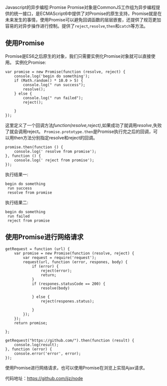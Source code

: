 Javascript的异步编程:Promise
Promise对象是CommonJS工作组为异步编程提供的统一接口，是ECMAScript6中提供了对Promise的原生支持，Promise就是在未来发生的事情，使用Promise可以避免回调函数的层层嵌套，还提供了规范更加容易的对异步操作进行控制。提供了`reject`,`resolve`,`then`和`catch`等方法。
## 使用Promise
Promise是ES6之后原生的对象，我们只需要实例化Promise对象就可以直接使用。
实例化Promise:
````
var promise = new Promise(function (resolve, reject) {
    console.log('begin do something');
    if (Math.random() * 10.0 > 5) {
        console.log(" run success");
        resolve();
    } else {
        console.log(" run failed");
        reject();

    }
});
````
这里定义了一个回调方法*function(resolve,reject)*,如果成功了就调用*resolve*,失败了就会调用reject。
`Promise.prototype.then`是Promise执行完之后的回调，可以用then方法分别指定resolve和reject的回调。
```
promise.then(function () {
    console.log(' resolve from promise');
}, function () {
    console.log(' reject from promise');
});
```
执行结果一:
```
begin do something
 run success
 resolve from promise
```
执行结果二:
```
begin do something
 run failed
 reject from promise
```
## 使用Promise进行网络请求
```
getRequest = function (url) {
    var promise = new Promise(function (resolve, reject) {
        var request = require('request');
        request(url, function (error, respones, body) {
            if (error) {
                reject(error);
                return;
            }
            if (respones.statusCode == 200) {
                resolve(body)

            } else {
                reject(respones.status);

            }
        });
    });
    return promise;

};

getRequest("https://github.com/").then(function (result) {
    console.log(result);
}, function (error) {
    console.error('error', error);
});

```
使用Promise进行网络请求，也可以使用Promise在浏览上实现Ajax请求。


代码地址：https://github.com/jjz/node

